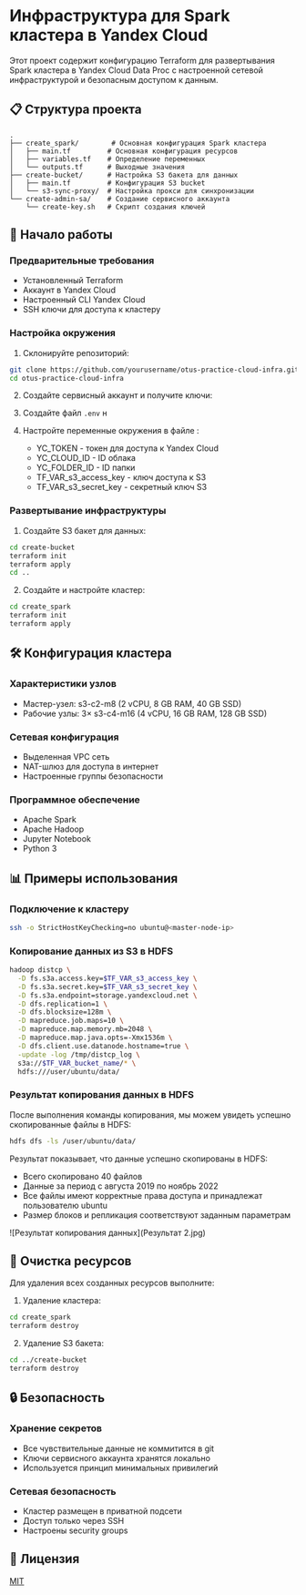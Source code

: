 # Инфраструктура для Spark кластера в Yandex Cloud

Этот проект содержит конфигурацию Terraform для развертывания Spark кластера в Yandex Cloud Data Proc с настроенной сетевой инфраструктурой и безопасным доступом к данным.

## 📋 Структура проекта

```
.
├── create_spark/        # Основная конфигурация Spark кластера
│   ├── main.tf         # Основная конфигурация ресурсов
│   ├── variables.tf    # Определение переменных
│   └── outputs.tf      # Выходные значения
├── create-bucket/      # Настройка S3 бакета для данных
│   ├── main.tf         # Конфигурация S3 bucket
│   └── s3-sync-proxy/  # Настройка прокси для синхронизации
└── create-admin-sa/    # Создание сервисного аккаунта
    └── create-key.sh   # Скрипт создания ключей
```

## 🚀 Начало работы

### Предварительные требования

- Установленный Terraform
- Аккаунт в Yandex Cloud
- Настроенный CLI Yandex Cloud
- SSH ключи для доступа к кластеру

### Настройка окружения

1. Склонируйте репозиторий:
```bash
git clone https://github.com/yourusername/otus-practice-cloud-infra.git
cd otus-practice-cloud-infra
```

2. Создайте сервисный аккаунт и получите ключи:

3. Создайте файл `.env` н

4. Настройте переменные окружения в файле :
   - YC_TOKEN - токен для доступа к Yandex Cloud
   - YC_CLOUD_ID - ID облака
   - YC_FOLDER_ID - ID папки
   - TF_VAR_s3_access_key - ключ доступа к S3
   - TF_VAR_s3_secret_key - секретный ключ S3

### Развертывание инфраструктуры

1. Создайте S3 бакет для данных:
```bash
cd create-bucket
terraform init
terraform apply
cd ..
```

2. Создайте и настройте кластер:
```bash
cd create_spark
terraform init
terraform apply
```

## 🛠 Конфигурация кластера

### Характеристики узлов
- Мастер-узел: s3-c2-m8 (2 vCPU, 8 GB RAM, 40 GB SSD)
- Рабочие узлы: 3× s3-c4-m16 (4 vCPU, 16 GB RAM, 128 GB SSD)

### Сетевая конфигурация
- Выделенная VPC сеть
- NAT-шлюз для доступа в интернет
- Настроенные группы безопасности

### Программное обеспечение
- Apache Spark
- Apache Hadoop
- Jupyter Notebook
- Python 3

## 📊 Примеры использования

### Подключение к кластеру
```bash
ssh -o StrictHostKeyChecking=no ubuntu@<master-node-ip>
```

### Копирование данных из S3 в HDFS
```bash
hadoop distcp \
  -D fs.s3a.access.key=$TF_VAR_s3_access_key \
  -D fs.s3a.secret.key=$TF_VAR_s3_secret_key \
  -D fs.s3a.endpoint=storage.yandexcloud.net \
  -D dfs.replication=1 \
  -D dfs.blocksize=128m \
  -D mapreduce.job.maps=10 \
  -D mapreduce.map.memory.mb=2048 \
  -D mapreduce.map.java.opts=-Xmx1536m \
  -D dfs.client.use.datanode.hostname=true \
  -update -log /tmp/distcp_log \
  s3a://$TF_VAR_bucket_name/* \
  hdfs:///user/ubuntu/data/
```

### Результат копирования данных в HDFS

После выполнения команды копирования, мы можем увидеть успешно скопированные файлы в HDFS:

```bash
hdfs dfs -ls /user/ubuntu/data/
```

Результат показывает, что данные успешно скопированы в HDFS:
- Всего скопировано 40 файлов
- Данные за период с августа 2019 по ноябрь 2022
- Все файлы имеют корректные права доступа и принадлежат пользователю ubuntu
- Размер блоков и репликация соответствуют заданным параметрам

![Результат копирования данных](Результат 2.jpg)

## 🧹 Очистка ресурсов

Для удаления всех созданных ресурсов выполните:

1. Удаление кластера:
```bash
cd create_spark
terraform destroy
```

2. Удаление S3 бакета:
```bash
cd ../create-bucket
terraform destroy
```

## 🔒 Безопасность

### Хранение секретов
- Все чувствительные данные не коммитится в git
- Ключи сервисного аккаунта хранятся локально
- Используется принцип минимальных привилегий

### Сетевая безопасность
- Кластер размещен в приватной подсети
- Доступ только через SSH
- Настроены security groups

## 📝 Лицензия

[MIT](LICENSE)